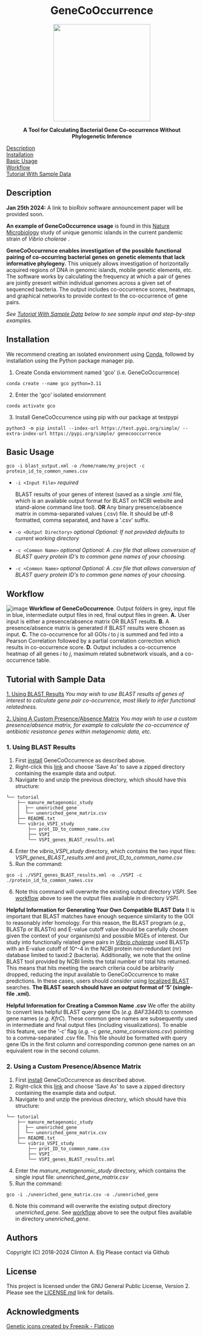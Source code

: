 <h1 align="center">GeneCoOccurrence</h1>

<p align="center">
  <img width="256" height="256" src="https://user-images.githubusercontent.com/35710809/167226809-ea5ec455-674c-4111-a1b0-acb84f29b3ee.png">
</p>
<p align="center"><b>
A Tool for Calculating Bacterial Gene Co-occurrence Without Phylogenetic Inference
</p></b>

[Description](#description) <br>
[Installation](#installation) <br>
[Basic Usage](#basic-usage) <br>
[Workflow](#workflow) <br>
[Tutorial With Sample Data](#tutorial-with-sample-data)

## Description
**Jan 25th 2024:** A link to bioRxiv software announcement paper will be provided soon.

 **An example of GeneCoOccurrence usage** is found in this [Nature Microbiology](https://www.ncbi.nlm.nih.gov/pmc/articles/PMC9830645) study of unique genomic islands in the current pandemic strain of *Vibrio cholerae* .
 
 **GeneCoOccurrence enables investigation of the possible functional pairing of co-occurring bacterial genes on genetic elements that lack informative phylogeny.** This uniquely allows investigation of horizontally acquired regions of DNA in genomic islands, mobile genetic elements, etc. The software works by calculating the frequency at which a pair of genes are jointly present within individual genomes across a given set of sequenced bacteria. The output includes co-occurrence scores, heatmaps, and graphical networks to provide context to the co-occurrence of gene pairs.

 *See [Tutorial With Sample Data](#tutorial-with-sample-data) below to see sample input and step-by-step examples.*
## Installation
We recommend creating an isolated environment using [Conda](https://www.anaconda.com/download), followed by installation using the Python package manager pip.
1. Create Conda enviornment named 'gco' (i.e. GeneCoOccurrence) 
```
conda create --name gco python=3.11
```
2. Enter the 'gco' isolated enviornment
```
conda activate gco
```

3. Install GeneCoOccurrence using pip with our package at testpypi
```
python3 -m pip install --index-url https://test.pypi.org/simple/ --extra-index-url https://pypi.org/simple/ genecooccurrence
```

## Basic Usage

```
gco -i blast_output.xml -o /home/name/my_project -c protein_id_to_common_names.csv
```

* `-i <Input File>` *required*

  BLAST results of your genes of interest (saved as a single .xml file, which is an available output format for BLAST on NCBI website and stand-alone command line tool).
  **OR**
Any binary presence/absence matrix in comma-separated values (.csv) file. It should be utf-8 formatted, comma separated, and have a '.csv' suffix.
* `-o <Output Directory>` *optional* 
  *Optional: If not provided defaults to current working directory*
* `-c <Common Name>` *optional* 
  *Optional:  A .csv file that allows conversion of BLAST query protein ID's to common gene names of your choosing.* 
* `-c <Common Name>` *optional* 
  *Optional:  A .csv file that allows conversion of BLAST query protein ID's to common gene names of your choosing.* 

## Workflow
![image](https://github.com/clinte14/GeneCoOccurrence/assets/35710809/98b89fc7-4e34-4efc-befb-c476e5ceec60)
**Workflow of GeneCoOccurrence**. Output folders in grey, input file in blue, intermediate output files in red, final output files in green. **A.** User input is either a presence/absence matrix OR BLAST results. **B.** A presence/absence matrix is generated if BLAST results were chosen as input. **C.** The co-occurrence for all GOIs *i* to *j* is summed and fed into a Pearson Correlation followed by a partial correlation correction which results in co-occurrence score. **D.** Output includes a co-occurrence heatmap of all genes *i* to *j*, maximum related subnetwork visuals, and a co-occurrence table.

## Tutorial with Sample Data

[1. Using BLAST Results](#using-blast-results)
*You may wish to use BLAST results of genes of interest to calculate gene pair co-occurrence, most likely to infer functional relatedness.*

[2. Using A Custom Presence/Absence Matrix](#using-a-custom-presenceabsence-matrix)
*You may wish to use a custom presence/absence matrix, for example to calculate the co-occurrence of antibiotic resistance genes within metagenomic data, etc.*

### 1. Using BLAST Results
1. First [install](#installation) GeneCoOccurrence as described above.
2. Right-click this [link](https://github.com/clinte14/GeneCoOccurrence/blob/master/tutorial.zip) and choose 'Save As' to save a zipped directory containing the example data and output.
3. Navigate to and unzip the previous directory, which should have this structure:
```
└── tutorial
    ├── manure_metagenomic_study
    │  ├── unenriched_gene
    │  └── unenriched_gene_matrix.csv
    ├── README.txt
    └── vibrio_VSPI_study
        ├── prot_ID_to_common_name.csv
        ├── VSPI
        └── VSPI_genes_BLAST_results.xml
```
4. Enter the *vibrio_VSPI_study* directory, which contains the two input files: *VSPI_genes_BLAST_results.xml* and *prot_ID_to_common_name.csv*
5. Run the command:
```
gco -i ./VSPI_genes_BLAST_results.xml -o ./VSPI -c ./protein_id_to_common_names.csv
```
6. Note this command will overwrite the existing output directory *VSPI*. See [workflow](#workflow) above to see the output files available in directory *VSPI*.

**Helpful Information for Generating Your Own Compatible BLAST Data**
It is important that BLAST matches have enough sequence similarity to the GOI to reasonably infer homology. For this reason, the BLAST program (*e.g.,* BLASTp or BLASTn) and E-value cutoff value should be carefully chosen given the context of your organism(s) and possible MGEs of interest. Our study into functionally related gene pairs in [*Vibrio cholerae*](https://www.ncbi.nlm.nih.gov/pmc/articles/PMC9830645/) used BLASTp with an E-value cutoff of 10^-4 in the NCBI protein non-redundant (nr) database limited to taxid:2 (bacteria). Additionally, we note that the online BLAST tool provided by NCBI limits the total number of total hits returned. This means that hits meeting the search criteria could be arbitrarily dropped, reducing the input available to GeneCoOccurrence to make predictions. In these cases, users should consider using [localized BLAST](https://blast.ncbi.nlm.nih.gov/doc/blast-help/downloadblastdata.html) searches.  **The BLAST search should have an output format of ‘5’ (single-file .xml).**


**Helpful Information for Creating a Common Name .csv**
We offer the ability to convert less helpful BLAST query gene IDs (_e.g. BAF33440_) to common gene names (_e.g. KfrC_). These common gene names are subsequently used in intermediate and final output files (including visualizations). To enable this feature, use the ‘-c’ flag (_e.g._ -c _gene_name_conversions.csv_) pointing to a comma-separated .csv file. This file should be formatted with query gene IDs in the first column and corresponding common gene names on an equivalent row in the second column.


### 2. Using a Custom Presence/Absence Matrix
1. First [install](#installation) GeneCoOccurrence as described above.
2. Right-click this [link](https://github.com/clinte14/GeneCoOccurrence/blob/master/tutorial.zip) and choose 'Save As' to save a zipped directory containing the example data and output.
3. Navigate to and unzip the previous directory, which should have this structure:
```
└── tutorial
    ├── manure_metagenomic_study
    │  ├── unenriched_gene
    │  └── unenriched_gene_matrix.csv
    ├── README.txt
    └── vibrio_VSPI_study
        ├── prot_ID_to_common_name.csv
        ├── VSPI
        └── VSPI_genes_BLAST_results.xml
```
4. Enter the *manure_metagenomic_study* directory, which contains the single input file: *unenriched_gene_matrix.csv*
5. Run the command:
```
gco -i ./unenriched_gene_matrix.csv -o ./unenriched_gene
```
6. Note this command will overwrite the existing output directory *unenriched_gene*. See [workflow](#workflow) above to see the output files available in directory *unenriched_gene*.

## Authors
Copyright (C) 2018-2024  Clinton A. Elg
Please contact via Github



## License

This project is licensed under the GNU General Public License, Version 2. Please see the <a href="https://github.com/clinte14/GeneCoOccurrence/blob/master/LICENSE.md" title="LICENSE.md">LICENSE.md</a> link for details.


## Acknowledgments
<a href="https://www.flaticon.com/free-icons/genetic" title="genetic icons">Genetic icons created by Freepik - Flaticon</a>
<!--
Inspiration, code snippets, etc.
* [awesome-readme](https://github.com/matiassingers/awesome-readme)
* [PurpleBooth](https://gist.github.com/PurpleBooth/109311bb0361f32d87a2)
* [dbader](https://github.com/dbader/readme-template)
* [zenorocha](https://gist.github.com/zenorocha/4526327)
* [fvcproductions](https://gist.github.com/fvcproductions/1bfc2d4aecb01a834b46)
THIS README from https://gist.github.com/DomPizzie/7a5ff55ffa9081f2de27c315f5018afc
-->
